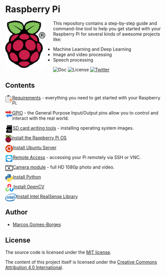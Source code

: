 # Raspberry Pi

<img src="./assets/raspberry-pi.png" alt="Raspberry Pi" align="left" style="margin-right: 25px" height=150px>

This repository contains a step-by-step guide and command-line tool to help you get started with your Raspberry Pi for several kinds of awesome projects like:

* Machine Learning and Deep Learning
* Image and video processing
* Speech processing

![Doc][release-doc-shield] ![License][license-shield] [![Twitter][twitter-shield]](https://twitter.com/mgomesborges)

## Contents

<img src="./assets/icon-requirements.png" alt="Requirements" align="left">

[Requirements](./setup/requirements.md) - everything you need to get started with your Raspberry Pi.

<img src="./assets/icon-io.png" alt="GPIO" align="left">

[GPIO](./setup/GPIO.md) - the General Purpose Input/Output pins allow you to control and interact with the real world.

<img src="./assets/icon-sd.png" alt="SD" align="left">

[SD card writing tools](./setup/install-os.md) - installing operating system images.

<img src="./assets/icon-raspberry-pi.png" alt="Raspberry Pi OS" align="left">

[Install the Raspberry Pi OS](./setup/install-os-raspberry-pi.md)

<img src="./assets/icon-ubuntu.png" alt="Ubuntu" align="left">

[Install Ubuntu Server](./setup/install-os-ubuntu-server.md)

<img src="./assets/icon-team-viewer.png" alt="Remote Access" align="left">

[Remote Access](./setup/remote-access.md) - accessing your Pi remotely via SSH or VNC.

<img src="./assets/icon-video.png" alt="Camera" align="left">

[Camera module](./setup/camera-module.md) - full HD 1080p photo and video.

<img src="./assets/icon-python.png" alt="Python" align="left">

[Install Python](./setup/install-python.md)

<img src="./assets/icon-opencv.png" alt="OpenCV" align="left">

[Install OpenCV](./setup/install-opencv.md)

<img src="./assets/icon-intel.png" alt="Intel RealSense" align="left">

[Install Intel RealSense Library](./setup/install-librealsense.md)

## Author

* [Marcos Gomes-Borges](https://github.com/mgomesborges)

## License

The source code is licensed under the [MIT license](LICENSE.md).

The content of this project itself is licensed under the [Creative Commons Attribution 4.0 International](https://creativecommons.org/licenses/by/4.0).

[twitter-shield]: https://img.shields.io/twitter/follow/mgomesborges?label=Follow&style=social
[release-doc-shield]: https://img.shields.io/badge/Doc-13--Aug--2020-blue
[license-shield]: https://img.shields.io/github/license/mgomesborges/mac-dev-setup.svg
